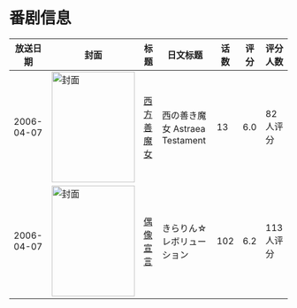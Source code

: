 # 番剧信息

|放送日期|封面|标题|日文标题|话数|评分|评分人数|
|---|---|---|---|---|---|---|
|2006-04-07|<img src="https://lain.bgm.tv/pic/cover/c/e1/02/3652_6EF0E.jpg" alt="封面" style="width:150px;height:200px;object-fit:cover;">|[西方善魔女](https://bangumi.tv/subject/3652)|西の善き魔女 Astraea Testament|13|6.0|82人评分|
|2006-04-07|<img src="https://lain.bgm.tv/pic/cover/c/f1/10/49559_LUA9W.jpg" alt="封面" style="width:150px;height:200px;object-fit:cover;">|[偶像宣言](https://bangumi.tv/subject/49559)|きらりん☆レボリューション|102|6.2|113人评分|
